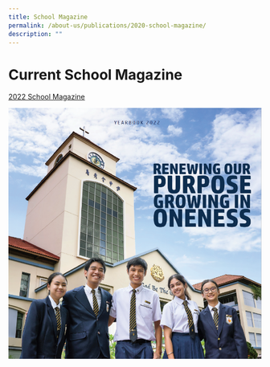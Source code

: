 ```yaml
---
title: School Magazine
permalink: /about-us/publications/2020-school-magazine/
description: ""
---
```

# **Current School Magazine**

[2022 School Magazine](https://for.edu.sg/phsschoolmag)

![](/images/schoolmag2022.png)